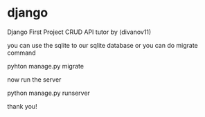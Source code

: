 # django
Django First Project CRUD API tutor by (divanov11)

you can use the sqlite to our sqlite database or you can do migrate command

pyhton manage.py migrate

now run the server

python manage.py runserver

thank you!
